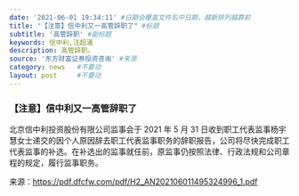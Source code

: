 ```yaml
---
date: '2021-06-01 19:34:11' #日期会覆盖文件名中日期，越新排列越靠前
title: "【注意】信中利又一高管辞职了" #标题
subtitle: '高管辞职' #副标题
keywords: 信中利,汪超涌
description: 高管辞职。
source: '东方财富证券投资咨询' #来源
category: news   #不要动
layout: post     #不要动
---
```


### 【注意】信中利又一高管辞职了

北京信中利投资股份有限公司监事会于 2021 年 5 月 31 日收到职工代表监事杨宇慧女士递交的因个人原因辞去职工代表监事职务的辞职报告，公司将尽快完成职工代表监事的补选。在补选出的监事就任前，原监事仍按照法律、行政法规和公司章程的规定，履行监事职务。

来源：https://pdf.dfcfw.com/pdf/H2_AN202106011495324996_1.pdf
